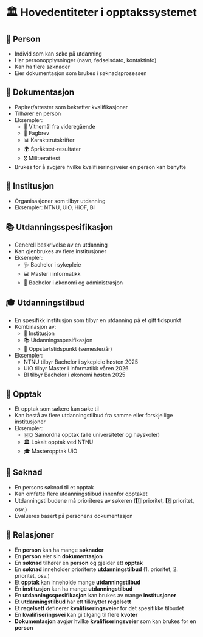 # 🏛️ Hovedentiteter i opptakssystemet

## 👤 Person
- Individ som kan søke på utdanning
- Har personopplysninger (navn, fødselsdato, kontaktinfo)
- Kan ha flere søknader
- Eier dokumentasjon som brukes i søknadsprosessen

## 📄 Dokumentasjon
- Papirer/attester som bekrefter kvalifikasjoner
- Tilhører en person
- Eksempler:
  - 📜 Vitnemål fra videregående
  - 🔧 Fagbrev
  - 📊 Karakterutskrifter
  - 🌍 Språktest-resultater
  - 🎖️ Militærattest
- Brukes for å avgjøre hvilke kvalifiseringsveier en person kan benytte

## 🏫 Institusjon
- Organisasjoner som tilbyr utdanning
- Eksempler: NTNU, UiO, HiOF, BI

## 📚 Utdanningsspesifikasjon
- Generell beskrivelse av en utdanning
- Kan gjenbrukes av flere institusjoner
- Eksempler:
  - 🩺 Bachelor i sykepleie
  - 💻 Master i informatikk
  - 💼 Bachelor i økonomi og administrasjon

## 🎓 Utdanningstilbud
- En spesifikk institusjon som tilbyr en utdanning på et gitt tidspunkt
- Kombinasjon av:
  - 🏫 Institusjon
  - 📚 Utdanningsspesifikasjon
  - 📅 Oppstartstidspunkt (semester/år)
- Eksempler:
  - NTNU tilbyr Bachelor i sykepleie høsten 2025
  - UiO tilbyr Master i informatikk våren 2026
  - BI tilbyr Bachelor i økonomi høsten 2025

## 🎯 Opptak
- Et opptak som søkere kan søke til
- Kan bestå av flere utdanningstilbud fra samme eller forskjellige institusjoner
- Eksempler:
  - 🇳🇴 Samordna opptak (alle universiteter og høyskoler)
  - 🏛️ Lokalt opptak ved NTNU
  - 🎓 Masteropptak UiO

## 📝 Søknad
- En persons søknad til et opptak
- Kan omfatte flere utdanningstilbud innenfor opptaket
- Utdanningstilbudene må prioriteres av søkeren (1️⃣ prioritet, 2️⃣ prioritet, osv.)
- Evalueres basert på personens dokumentasjon

## 🔗 Relasjoner
- En **person** kan ha mange **søknader**
- En **person** eier sin **dokumentasjon**
- En **søknad** tilhører én **person** og gjelder ett **opptak**
- En **søknad** inneholder prioriterte **utdanningstilbud** (1. prioritet, 2. prioritet, osv.)
- Et **opptak** kan inneholde mange **utdanningstilbud**
- En **institusjon** kan ha mange **utdanningstilbud**
- En **utdanningsspesifikasjon** kan brukes av mange **institusjoner**
- Et **utdanningstilbud** har ett tilknyttet **regelsett**
- Et **regelsett** definerer **kvalifiseringsveier** for det spesifikke tilbudet
- En **kvalifiseringsvei** kan gi tilgang til flere **kvoter**
- **Dokumentasjon** avgjør hvilke **kvalifiseringsveier** som kan brukes for en **person**